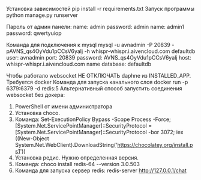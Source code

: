 Установка зависимостей
pip install -r requirements.txt
Запуск программы
python manage.py runserver

Пароль от админ панели:
name: admin
password: admin
name: admin1
password: qwertyuiop


Команда для подключения к mysql 
mysql -u avnadmin -P 20839 -pAVNS_qs4OyVdu1pCCsV6yaIj -h whispr-whispr.i.aivencloud.com defaultdb
user: avnadmin
port: 20839
password: AVNS_qs4OyVdu1pCCsV6yaIj
host: whispr-whispr.i.aivencloud.com
name database: defaultdb

Чтобы работало websocket НЕ ОТКЛЮЧАТЬ daphne из INSTALLED_APP.
Требуется docker
Команда для запуска канального слоя docker run -p 6379:6379 -d redis:5 
Альтернативный способ запустить соединения websocket без докера:
1. PowerShell от имени администратора
2. Установка choco. 
3. Команда: Set-ExecutionPolicy Bypass -Scope Process -Force; [System.Net.ServicePointManager]::SecurityProtocol = [System.Net.ServicePointManager]::SecurityProtocol -bor 3072; iex ((New-Object System.Net.WebClient).DownloadString('https://chocolatey.org/install.ps1'))
4. Установка редис. Нужно определенная версия. 
5. Команда: choco install redis-64 --version 3.0.503
6. Команда для запуска сервер redis: redis-server
http://127.0.0.1/chat

